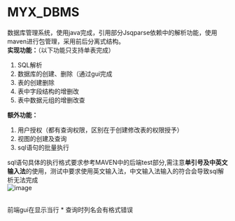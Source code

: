 <h1>MYX_DBMS</h1>
数据库管理系统，使用java完成，引用部分Jsqparse依赖中的解析功能，使用maven进行包管理，采用前后分离式结构。<br>
<strong>实现功能：</strong>（以下功能只支持单表完成）
<ol>
<li>SQL解析</li>
<li>数据库的创建、删除（通过gui完成</li>
<li>表的创建删除</li>
<li>表中字段结构的增删改</li>
<li>表中数据元组的增删改查</li>
</ol>
<strong>额外功能：</strong>
<ol>
  <li>用户授权（都有查询权限，区别在于创建修改表的权限授予）</li>
  <li>视图的创建及查询</li>
  <li>sql语句的批量执行</li>
</ol>

sql语句具体的执行格式要求参考MAVEN中的后端test部分,需注意<strong>单引号及中英文输入法</strong>的使用，测试中要求使用英文输入法，中文输入法输入的符合会导致sql解析无法完成<br>
![image](https://github.com/MeiKaiAoXue/MYX_DBMS/assets/111553908/2b50ae15-2811-4f95-b4e7-bc180d3e84c4)

<br>前端gui在显示当行 * 查询时列名会有格式错误
